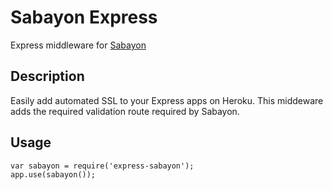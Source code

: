 # Sabayon Express

Express middleware for [Sabayon](https://github.com/dmathieu/sabayon)

## Description

Easily add automated SSL to your Express apps on Heroku. This middeware
adds the required validation route required by Sabayon.

## Usage

```
var sabayon = require('express-sabayon');
app.use(sabayon());
```
